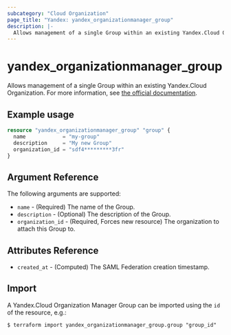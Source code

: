 ```yaml
---
subcategory: "Cloud Organization"
page_title: "Yandex: yandex_organizationmanager_group"
description: |-
  Allows management of a single Group within an existing Yandex.Cloud Organization.
---
```



# yandex_organizationmanager_group




Allows management of a single Group within an existing Yandex.Cloud Organization. For more information, see [the official documentation](https://cloud.yandex.com/en-ru/docs/organization/manage-groups).

## Example usage

```terraform
resource "yandex_organizationmanager_group" "group" {
  name            = "my-group"
  description     = "My new Group"
  organization_id = "sdf4*********3fr"
}
```

## Argument Reference

The following arguments are supported:

* `name` - (Required) The name of the Group.
* `description` - (Optional) The description of the Group.
* `organization_id` - (Required, Forces new resource) The organization to attach this Group to.

## Attributes Reference

* `created_at` - (Computed) The SAML Federation creation timestamp.

## Import

A Yandex.Cloud Organization Manager Group can be imported using the `id` of the resource, e.g.:

```
$ terraform import yandex_organizationmanager_group.group "group_id"
```
